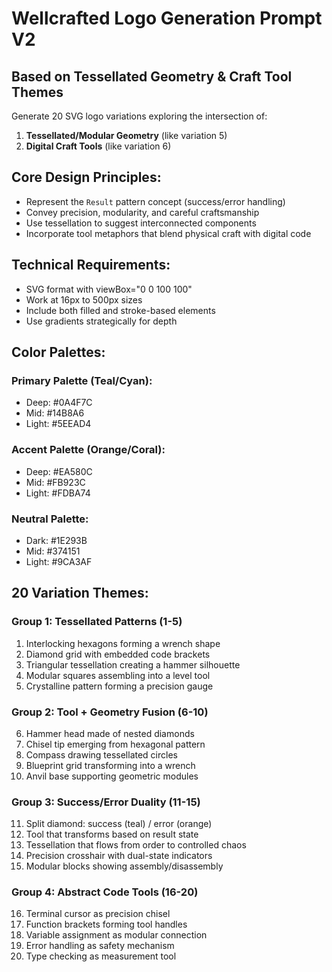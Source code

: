 # Wellcrafted Logo Generation Prompt V2
## Based on Tessellated Geometry & Craft Tool Themes

Generate 20 SVG logo variations exploring the intersection of:
1. **Tessellated/Modular Geometry** (like variation 5)
2. **Digital Craft Tools** (like variation 6)

## Core Design Principles:
- Represent the `Result` pattern concept (success/error handling)
- Convey precision, modularity, and careful craftsmanship
- Use tessellation to suggest interconnected components
- Incorporate tool metaphors that blend physical craft with digital code

## Technical Requirements:
- SVG format with viewBox="0 0 100 100"
- Work at 16px to 500px sizes
- Include both filled and stroke-based elements
- Use gradients strategically for depth

## Color Palettes:
### Primary Palette (Teal/Cyan):
- Deep: #0A4F7C
- Mid: #14B8A6
- Light: #5EEAD4

### Accent Palette (Orange/Coral):
- Deep: #EA580C
- Mid: #FB923C
- Light: #FDBA74

### Neutral Palette:
- Dark: #1E293B
- Mid: #374151
- Light: #9CA3AF

## 20 Variation Themes:

### Group 1: Tessellated Patterns (1-5)
1. Interlocking hexagons forming a wrench shape
2. Diamond grid with embedded code brackets
3. Triangular tessellation creating a hammer silhouette
4. Modular squares assembling into a level tool
5. Crystalline pattern forming a precision gauge

### Group 2: Tool + Geometry Fusion (6-10)
6. Hammer head made of nested diamonds
7. Chisel tip emerging from hexagonal pattern
8. Compass drawing tessellated circles
9. Blueprint grid transforming into a wrench
10. Anvil base supporting geometric modules

### Group 3: Success/Error Duality (11-15)
11. Split diamond: success (teal) / error (orange)
12. Tool that transforms based on result state
13. Tessellation that flows from order to controlled chaos
14. Precision crosshair with dual-state indicators
15. Modular blocks showing assembly/disassembly

### Group 4: Abstract Code Tools (16-20)
16. Terminal cursor as precision chisel
17. Function brackets forming tool handles
18. Variable assignment as modular connection
19. Error handling as safety mechanism
20. Type checking as measurement tool